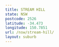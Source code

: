 ```yaml
---
title: STREAM HILL
state: NSW
postcode: 2526
latitude: -34.473
longitude: 150.7851
url: /nsw/stream-hill/
layout: suburb
---
```


